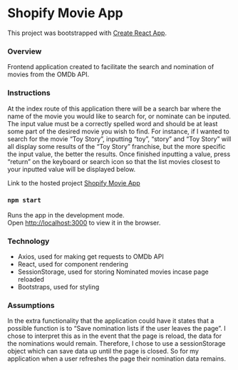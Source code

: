 # Shopify Movie App

This project was bootstrapped with [Create React App](https://github.com/facebook/create-react-app).

### Overview
Frontend application created to facilitate the search and nomination of movies from the OMDb API.

### Instructions 
At the index route of this application there will be a search bar where the name of the movie you would like to search for, or nominate can be inputed. The input value must be a correctly spelled word and should be at least some part of the desired movie you wish to find. For instance, if I wanted to search for the movie “Toy Story”, inputting “toy”, “story” and “Toy Story” will all display some results of the “Toy Story” franchise, but the more specific the input value, the better the results. Once finished inputting a value, press “return” on the keyboard or search icon so that the list movies closest to your inputted value will be displayed below.

Link to the hosted project
[Shopify Movie App](https://gord02.github.io/Shopify-Movie-App/)

### `npm start`

Runs the app in the development mode.\
Open [http://localhost:3000](http://localhost:3000) to view it in the browser.

### Technology
- Axios, used for making get requests to OMDb API
- React, used for component rendering 
- SessionStorage, used for storing Nominated movies incase page reloaded 
- Bootstraps, used for styling

### Assumptions
In the extra functionality that the application could have it states that a possible function is to “Save nomination lists if the user leaves the page”. I chose to interpret this as in the event that the page is reload, the data for the nominations would remain. Therefore, I chose to use a sessionStorage object which can save data up until the page is closed. So for my application when a user refreshes the page their nomination data remains.
